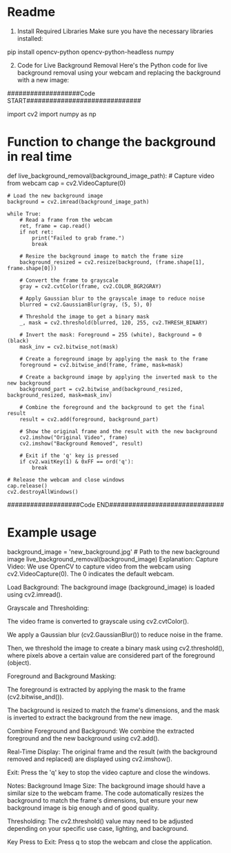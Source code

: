 # Readme

1. Install Required Libraries
Make sure you have the necessary libraries installed:

pip install opencv-python opencv-python-headless numpy


2. Code for Live Background Removal
Here's the Python code for live background removal using your webcam and replacing the background with a new image:

###################Code START##############################

import cv2
import numpy as np

# Function to change the background in real time
def live_background_removal(background_image_path):
    # Capture video from webcam
    cap = cv2.VideoCapture(0)

    # Load the new background image
    background = cv2.imread(background_image_path)

    while True:
        # Read a frame from the webcam
        ret, frame = cap.read()
        if not ret:
            print("Failed to grab frame.")
            break

        # Resize the background image to match the frame size
        background_resized = cv2.resize(background, (frame.shape[1], frame.shape[0]))

        # Convert the frame to grayscale
        gray = cv2.cvtColor(frame, cv2.COLOR_BGR2GRAY)

        # Apply Gaussian blur to the grayscale image to reduce noise
        blurred = cv2.GaussianBlur(gray, (5, 5), 0)

        # Threshold the image to get a binary mask
        _, mask = cv2.threshold(blurred, 120, 255, cv2.THRESH_BINARY)

        # Invert the mask: Foreground = 255 (white), Background = 0 (black)
        mask_inv = cv2.bitwise_not(mask)

        # Create a foreground image by applying the mask to the frame
        foreground = cv2.bitwise_and(frame, frame, mask=mask)

        # Create a background image by applying the inverted mask to the new background
        background_part = cv2.bitwise_and(background_resized, background_resized, mask=mask_inv)

        # Combine the foreground and the background to get the final result
        result = cv2.add(foreground, background_part)

        # Show the original frame and the result with the new background
        cv2.imshow("Original Video", frame)
        cv2.imshow("Background Removed", result)

        # Exit if the 'q' key is pressed
        if cv2.waitKey(1) & 0xFF == ord('q'):
            break

    # Release the webcam and close windows
    cap.release()
    cv2.destroyAllWindows()

###################Code END##############################


# Example usage
background_image = 'new_background.jpg'  # Path to the new background image
live_background_removal(background_image)
Explanation:
Capture Video: We use OpenCV to capture video from the webcam using cv2.VideoCapture(0). The 0 indicates the default webcam.

Load Background: The background image (background_image) is loaded using cv2.imread().

Grayscale and Thresholding:

The video frame is converted to grayscale using cv2.cvtColor().

We apply a Gaussian blur (cv2.GaussianBlur()) to reduce noise in the frame.

Then, we threshold the image to create a binary mask using cv2.threshold(), where pixels above a certain value are considered part of the foreground (object).

Foreground and Background Masking:

The foreground is extracted by applying the mask to the frame (cv2.bitwise_and()).

The background is resized to match the frame's dimensions, and the mask is inverted to extract the background from the new image.

Combine Foreground and Background: We combine the extracted foreground and the new background using cv2.add().

Real-Time Display: The original frame and the result (with the background removed and replaced) are displayed using cv2.imshow().

Exit: Press the 'q' key to stop the video capture and close the windows.

Notes:
Background Image Size: The background image should have a similar size to the webcam frame. The code automatically resizes the background to match the frame's dimensions, but ensure your new background image is big enough and of good quality.

Thresholding: The cv2.threshold() value may need to be adjusted depending on your specific use case, lighting, and background.

Key Press to Exit: Press q to stop the webcam and close the application.
